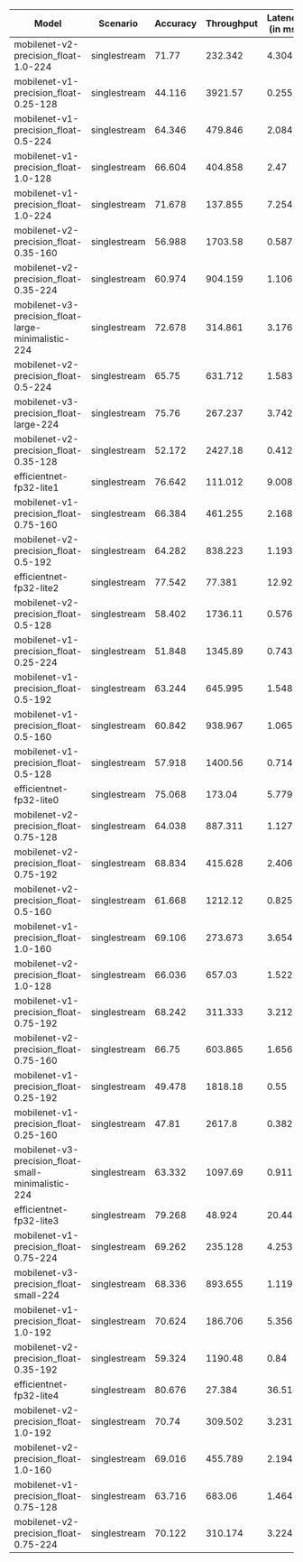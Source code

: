| Model                                               | Scenario     |   Accuracy |   Throughput |   Latency (in ms) |
|-----------------------------------------------------|--------------|------------|--------------|-------------------|
| mobilenet-v2-precision_float-1.0-224                | singlestream |     71.77  |      232.342 |             4.304 |
| mobilenet-v1-precision_float-0.25-128               | singlestream |     44.116 |     3921.57  |             0.255 |
| mobilenet-v1-precision_float-0.5-224                | singlestream |     64.346 |      479.846 |             2.084 |
| mobilenet-v1-precision_float-1.0-128                | singlestream |     66.604 |      404.858 |             2.47  |
| mobilenet-v1-precision_float-1.0-224                | singlestream |     71.678 |      137.855 |             7.254 |
| mobilenet-v2-precision_float-0.35-160               | singlestream |     56.988 |     1703.58  |             0.587 |
| mobilenet-v2-precision_float-0.35-224               | singlestream |     60.974 |      904.159 |             1.106 |
| mobilenet-v3-precision_float-large-minimalistic-224 | singlestream |     72.678 |      314.861 |             3.176 |
| mobilenet-v2-precision_float-0.5-224                | singlestream |     65.75  |      631.712 |             1.583 |
| mobilenet-v3-precision_float-large-224              | singlestream |     75.76  |      267.237 |             3.742 |
| mobilenet-v2-precision_float-0.35-128               | singlestream |     52.172 |     2427.18  |             0.412 |
| efficientnet-fp32-lite1                             | singlestream |     76.642 |      111.012 |             9.008 |
| mobilenet-v1-precision_float-0.75-160               | singlestream |     66.384 |      461.255 |             2.168 |
| mobilenet-v2-precision_float-0.5-192                | singlestream |     64.282 |      838.223 |             1.193 |
| efficientnet-fp32-lite2                             | singlestream |     77.542 |       77.381 |            12.923 |
| mobilenet-v2-precision_float-0.5-128                | singlestream |     58.402 |     1736.11  |             0.576 |
| mobilenet-v1-precision_float-0.25-224               | singlestream |     51.848 |     1345.89  |             0.743 |
| mobilenet-v1-precision_float-0.5-192                | singlestream |     63.244 |      645.995 |             1.548 |
| mobilenet-v1-precision_float-0.5-160                | singlestream |     60.842 |      938.967 |             1.065 |
| mobilenet-v1-precision_float-0.5-128                | singlestream |     57.918 |     1400.56  |             0.714 |
| efficientnet-fp32-lite0                             | singlestream |     75.068 |      173.04  |             5.779 |
| mobilenet-v2-precision_float-0.75-128               | singlestream |     64.038 |      887.311 |             1.127 |
| mobilenet-v2-precision_float-0.75-192               | singlestream |     68.834 |      415.628 |             2.406 |
| mobilenet-v2-precision_float-0.5-160                | singlestream |     61.668 |     1212.12  |             0.825 |
| mobilenet-v1-precision_float-1.0-160                | singlestream |     69.106 |      273.673 |             3.654 |
| mobilenet-v2-precision_float-1.0-128                | singlestream |     66.036 |      657.03  |             1.522 |
| mobilenet-v1-precision_float-0.75-192               | singlestream |     68.242 |      311.333 |             3.212 |
| mobilenet-v2-precision_float-0.75-160               | singlestream |     66.75  |      603.865 |             1.656 |
| mobilenet-v1-precision_float-0.25-192               | singlestream |     49.478 |     1818.18  |             0.55  |
| mobilenet-v1-precision_float-0.25-160               | singlestream |     47.81  |     2617.8   |             0.382 |
| mobilenet-v3-precision_float-small-minimalistic-224 | singlestream |     63.332 |     1097.69  |             0.911 |
| efficientnet-fp32-lite3                             | singlestream |     79.268 |       48.924 |            20.44  |
| mobilenet-v1-precision_float-0.75-224               | singlestream |     69.262 |      235.128 |             4.253 |
| mobilenet-v3-precision_float-small-224              | singlestream |     68.336 |      893.655 |             1.119 |
| mobilenet-v1-precision_float-1.0-192                | singlestream |     70.624 |      186.706 |             5.356 |
| mobilenet-v2-precision_float-0.35-192               | singlestream |     59.324 |     1190.48  |             0.84  |
| efficientnet-fp32-lite4                             | singlestream |     80.676 |       27.384 |            36.518 |
| mobilenet-v2-precision_float-1.0-192                | singlestream |     70.74  |      309.502 |             3.231 |
| mobilenet-v2-precision_float-1.0-160                | singlestream |     69.016 |      455.789 |             2.194 |
| mobilenet-v1-precision_float-0.75-128               | singlestream |     63.716 |      683.06  |             1.464 |
| mobilenet-v2-precision_float-0.75-224               | singlestream |     70.122 |      310.174 |             3.224 |